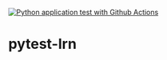 [![Python application test with Github Actions](https://github.com/jakubturner/pytest-lrn/actions/workflows/testing-ci.yml/badge.svg)](https://github.com/jakubturner/pytest-lrn/actions/workflows/testing-ci.yml)

# pytest-lrn

